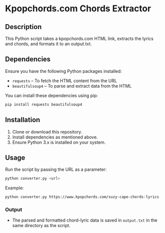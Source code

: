 # Kpopchords.com Chords Extractor

## Description

This Python script takes a kpopchords.com HTML link, extracts the lyrics and chords, and formats it to an output.txt. 

## Dependencies

Ensure you have the following Python packages installed:

- `requests` – To fetch the HTML content from the URL
- `beautifulsoup4` – To parse and extract data from the HTML

You can install these dependencies using pip:

```bash
pip install requests beautifulsoup4
```

## Installation

1. Clone or download this repository.
2. Install dependencies as mentioned above.
3. Ensure Python 3.x is installed on your system.

## Usage

Run the script by passing the URL as a parameter:

```bash
python converter.py <url>
```

Example:

```bash
python converter.py https://www.kpopchords.com/suzy-cape-chords-lyrics.html
```

### Output

- The parsed and formatted chord-lyric data is saved in `output.txt` in the same directory as the script.

